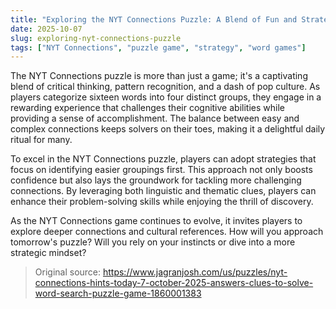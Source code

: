 ```yaml
---
title: "Exploring the NYT Connections Puzzle: A Blend of Fun and Strategy"
date: 2025-10-07
slug: exploring-nyt-connections-puzzle
tags: ["NYT Connections", "puzzle game", "strategy", "word games"]
---
```

The NYT Connections puzzle is more than just a game; it's a captivating blend of critical thinking, pattern recognition, and a dash of pop culture. As players categorize sixteen words into four distinct groups, they engage in a rewarding experience that challenges their cognitive abilities while providing a sense of accomplishment. The balance between easy and complex connections keeps solvers on their toes, making it a delightful daily ritual for many.

To excel in the NYT Connections puzzle, players can adopt strategies that focus on identifying easier groupings first. This approach not only boosts confidence but also lays the groundwork for tackling more challenging connections. By leveraging both linguistic and thematic clues, players can enhance their problem-solving skills while enjoying the thrill of discovery.

As the NYT Connections game continues to evolve, it invites players to explore deeper connections and cultural references. How will you approach tomorrow's puzzle? Will you rely on your instincts or dive into a more strategic mindset?
> Original source: https://www.jagranjosh.com/us/puzzles/nyt-connections-hints-today-7-october-2025-answers-clues-to-solve-word-search-puzzle-game-1860001383